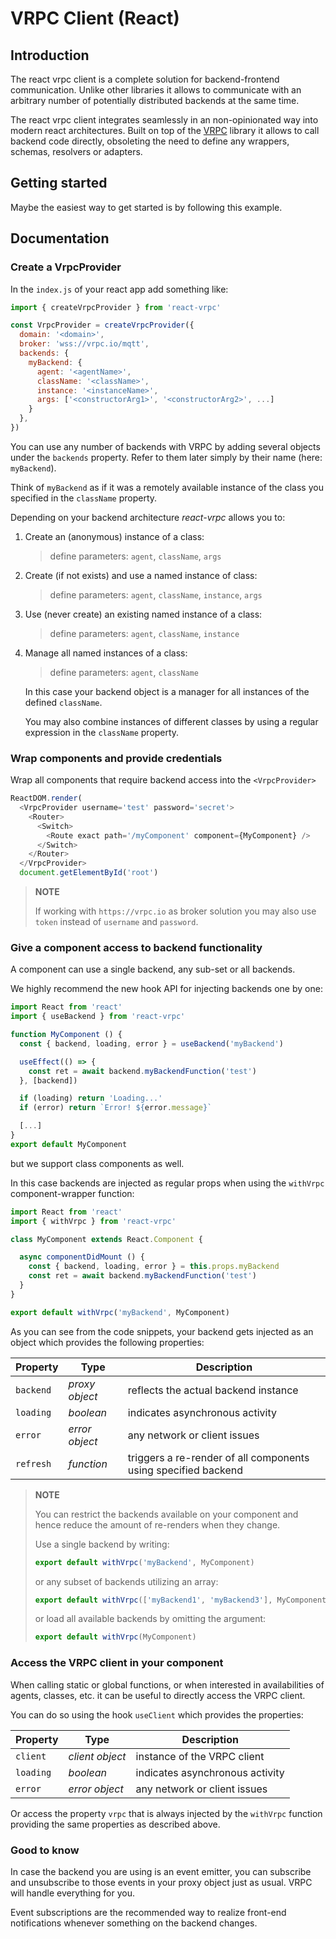 # VRPC Client (React)

## Introduction

The react vrpc client is a complete solution for backend-frontend communication.
Unlike other libraries it allows to communicate with an arbitrary number
of potentially distributed backends at the same time.

The react vrpc client integrates seamlessly in an non-opinionated way
into modern react architectures. Built on top of the
[VRPC](https://github.com/bheisen/vrpc) library it allows to call backend code
directly, obsoleting the need to define any wrappers, schemas, resolvers or adapters.

## Getting started

Maybe the easiest way to get started is by following this example.

## Documentation

### Create a VrpcProvider

In the `index.js` of your react app add something like:

```javascript
import { createVrpcProvider } from 'react-vrpc'

const VrpcProvider = createVrpcProvider({
  domain: '<domain>',
  broker: 'wss://vrpc.io/mqtt',
  backends: {
    myBackend: {
      agent: '<agentName>',
      className: '<className>',
      instance: '<instanceName>',
      args: ['<constructorArg1>', '<constructorArg2>', ...]
    }
  },
})
```

You can use any number of backends with VRPC by adding several objects under
the `backends` property. Refer to them later simply by their name
(here: `myBackend`).

Think of `myBackend` as if it was a remotely available
instance of the class you specified in the `className` property.

Depending on your backend architecture *react-vrpc* allows you to:

1. Create an (anonymous) instance of a class:

    > define parameters: `agent`, `className`, `args`

2. Create (if not exists) and use a named instance of class:

    > define parameters: `agent`, `className`, `instance`, `args`

3. Use (never create) an existing named instance of a class:

    > define parameters: `agent`, `className`, `instance`

4. Manage all named instances of a class:

    > define parameters: `agent`, `className`

    In this case your backend object is a manager for all instances of the
    defined `className`.

    You may also combine instances of different classes by using
    a regular expression in the `className` property.

### Wrap components and provide credentials

Wrap all components that require backend access into the `<VrpcProvider>`

```javascript
ReactDOM.render(
  <VrpcProvider username='test' password='secret'>
    <Router>
      <Switch>
        <Route exact path='/myComponent' component={MyComponent} />
      </Switch>
    </Router>
  </VrpcProvider>
  document.getElementById('root')
```

> **NOTE**
>
> If working with `https://vrpc.io` as broker solution you may also
> use `token` instead of `username` and `password`.

### Give a component access to backend functionality

A component can use a single backend, any sub-set or all backends.

We highly recommend the new hook API for injecting backends one by one:

```javascript
import React from 'react'
import { useBackend } from 'react-vrpc'

function MyComponent () {
  const { backend, loading, error } = useBackend('myBackend')

  useEffect(() => {
    const ret = await backend.myBackendFunction('test')
  }, [backend])

  if (loading) return 'Loading...'
  if (error) return `Error! ${error.message}`

  [...]
}
export default MyComponent
```

but we support class components as well.

In this case backends are injected as regular props when using the
`withVrpc` component-wrapper function:

```javascript
import React from 'react'
import { withVrpc } from 'react-vrpc'

class MyComponent extends React.Component {

  async componentDidMount () {
    const { backend, loading, error } = this.props.myBackend
    const ret = await backend.myBackendFunction('test')
  }
}

export default withVrpc('myBackend', MyComponent)
```

As you can see from the code snippets, your backend gets injected as an
object which provides the following properties:

| Property | Type           | Description
|----------|----------------|-----------------------------------------------------------------|
| `backend`| *proxy object* | reflects the actual backend instance
| `loading`| *boolean*      | indicates asynchronous activity
| `error`  | *error object* | any network or client issues
| `refresh`| *function*     | triggers a re-render of all components using specified backend

> **NOTE**
>
> You can restrict the backends available on your component and hence reduce
> the amount of re-renders when they change.
>
> Use a single backend by writing:
>
> ```javascript
> export default withVrpc('myBackend', MyComponent)
> ```
>
> or any subset of backends utilizing an array:
>
> ```javascript
> export default withVrpc(['myBackend1', 'myBackend3'], MyComponent)
> ```
>
> or load all available backends by omitting the argument:
>
> ```javascript
> export default withVrpc(MyComponent)
> ```

### Access the VRPC client in your component

When calling static or global functions, or when interested in availabilities
of agents, classes, etc. it can be useful to directly access the VRPC client.

You can do so using the hook `useClient` which provides the properties:

| Property | Type           | Description
|----------|----------------|-----------------------------------------------------------------|
| `client` |*client object* | instance of the VRPC client
| `loading`| *boolean*      | indicates asynchronous activity
| `error`  | *error object* | any network or client issues

Or access the property `vrpc` that is always injected by the `withVrpc` function
providing the same properties as described above.

### Good to know

In case the backend you are using is an event emitter, you can subscribe and
unsubscribe to those events in your proxy object just as usual. VRPC will handle
everything for you.

Event subscriptions are the recommended way to realize front-end notifications
whenever something on the backend changes.

